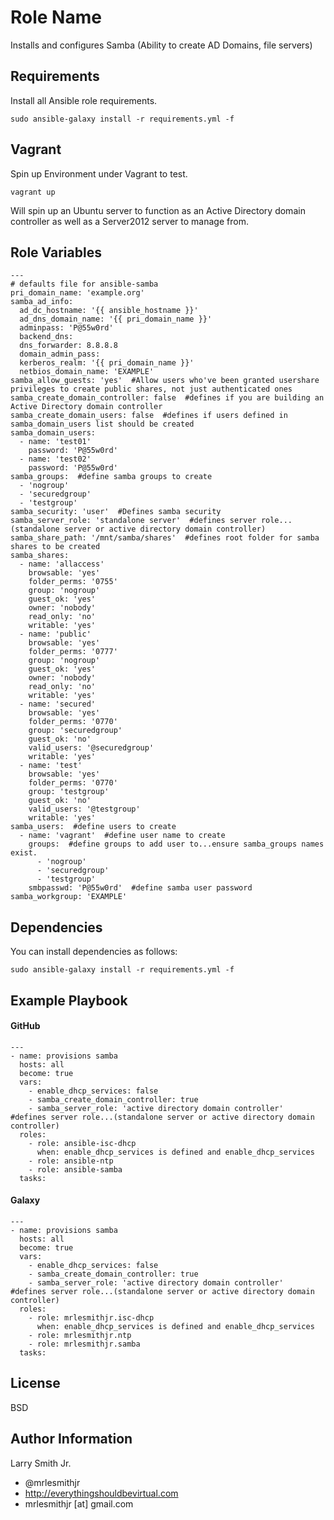 Role Name
=========

Installs and configures Samba (Ability to create AD Domains, file servers)

Requirements
------------

Install all Ansible role requirements.
````
sudo ansible-galaxy install -r requirements.yml -f
````

Vagrant
-------
Spin up Environment under Vagrant to test.
````
vagrant up
````
Will spin up an Ubuntu server to function as an Active Directory domain controller as well as a Server2012 server to manage from.

Role Variables
--------------

````
---
# defaults file for ansible-samba
pri_domain_name: 'example.org'
samba_ad_info:
  ad_dc_hostname: '{{ ansible_hostname }}'
  ad_dns_domain_name: '{{ pri_domain_name }}'
  adminpass: 'P@55w0rd'
  backend_dns:
  dns_forwarder: 8.8.8.8
  domain_admin_pass:
  kerberos_realm: '{{ pri_domain_name }}'
  netbios_domain_name: 'EXAMPLE'
samba_allow_guests: 'yes'  #Allow users who've been granted usershare privileges to create public shares, not just authenticated ones
samba_create_domain_controller: false  #defines if you are building an Active Directory domain controller
samba_create_domain_users: false  #defines if users defined in samba_domain_users list should be created
samba_domain_users:
  - name: 'test01'
    password: 'P@55w0rd'
  - name: 'test02'
    password: 'P@55w0rd'
samba_groups:  #define samba groups to create
  - 'nogroup'
  - 'securedgroup'
  - 'testgroup'
samba_security: 'user'  #Defines samba security
samba_server_role: 'standalone server'  #defines server role...(standalone server or active directory domain controller)
samba_share_path: '/mnt/samba/shares'  #defines root folder for samba shares to be created
samba_shares:
  - name: 'allaccess'
    browsable: 'yes'
    folder_perms: '0755'
    group: 'nogroup'
    guest_ok: 'yes'
    owner: 'nobody'
    read_only: 'no'
    writable: 'yes'
  - name: 'public'
    browsable: 'yes'
    folder_perms: '0777'
    group: 'nogroup'
    guest_ok: 'yes'
    owner: 'nobody'
    read_only: 'no'
    writable: 'yes'
  - name: 'secured'
    browsable: 'yes'
    folder_perms: '0770'
    group: 'securedgroup'
    guest_ok: 'no'
    valid_users: '@securedgroup'
    writable: 'yes'
  - name: 'test'
    browsable: 'yes'
    folder_perms: '0770'
    group: 'testgroup'
    guest_ok: 'no'
    valid_users: '@testgroup'
    writable: 'yes'
samba_users:  #define users to create
  - name: 'vagrant'  #define user name to create
    groups:  #define groups to add user to...ensure samba_groups names exist.
      - 'nogroup'
      - 'securedgroup'
      - 'testgroup'
    smbpasswd: 'P@55w0rd'  #define samba user password
samba_workgroup: 'EXAMPLE'
````

Dependencies
------------

You can install dependencies as follows:
````
sudo ansible-galaxy install -r requirements.yml -f
````

Example Playbook
----------------

#### GitHub
````
---
- name: provisions samba
  hosts: all
  become: true
  vars:
    - enable_dhcp_services: false
    - samba_create_domain_controller: true
    - samba_server_role: 'active directory domain controller'  #defines server role...(standalone server or active directory domain controller)
  roles:
    - role: ansible-isc-dhcp
      when: enable_dhcp_services is defined and enable_dhcp_services
    - role: ansible-ntp
    - role: ansible-samba
  tasks:
````
#### Galaxy
````
---
- name: provisions samba
  hosts: all
  become: true
  vars:
    - enable_dhcp_services: false
    - samba_create_domain_controller: true
    - samba_server_role: 'active directory domain controller'  #defines server role...(standalone server or active directory domain controller)
  roles:
    - role: mrlesmithjr.isc-dhcp
      when: enable_dhcp_services is defined and enable_dhcp_services
    - role: mrlesmithjr.ntp
    - role: mrlesmithjr.samba
  tasks:
````

License
-------

BSD

Author Information
------------------

Larry Smith Jr.
- @mrlesmithjr
- http://everythingshouldbevirtual.com
- mrlesmithjr [at] gmail.com
